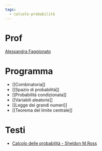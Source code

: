 ```yaml
---
tags:
  - calcolo-probabilità
---
```


# Prof
[Alessandra Faggionato](https://www1.mat.uniroma1.it/people/faggionato)

# Programma
- [[Combinatoria]]
- [[Spazio di probabilità]]
- [[Probabilità condizionata]]
- [[Variabili aleatorie]]
- [[Legge dei grandi numeri]]
- [[Teorema del limite centrale]]

# Testi
- [Calcolo delle probabilità - Sheldon M.Ross](https://books.google.it/books?id=kOvfCwAAQBAJ&lpg=PA1&ots=8qJm3jVEoM&dq=Calcolo%20delle%20probabilit%C3%A0%20sheldon&lr&hl=it&pg=PA13#v=onepage&q=Calcolo%20delle%20probabilit%C3%A0%20sheldon&f=false)
